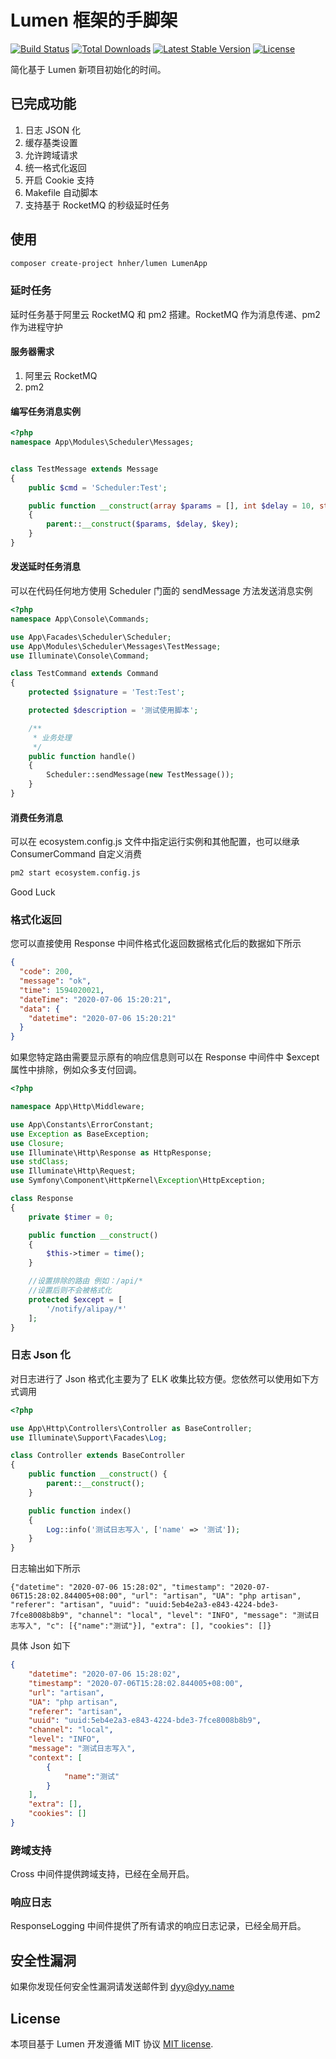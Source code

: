 # Lumen 框架的手脚架

[![Build Status](https://travis-ci.org/laravel/lumen-framework.svg)](https://travis-ci.org/laravel/lumen-framework)
[![Total Downloads](https://poser.pugx.org/laravel/lumen-framework/d/total.svg)](https://packagist.org/packages/laravel/lumen-framework)
[![Latest Stable Version](https://poser.pugx.org/laravel/lumen-framework/v/stable.svg)](https://packagist.org/packages/laravel/lumen-framework)
[![License](https://poser.pugx.org/laravel/lumen-framework/license.svg)](https://packagist.org/packages/laravel/lumen-framework)

简化基于 Lumen 新项目初始化的时间。

## 已完成功能

1. 日志 JSON 化
2. 缓存基类设置
3. 允许跨域请求
4. 统一格式化返回
5. 开启 Cookie 支持
6. Makefile 自动脚本
7. 支持基于 RocketMQ 的秒级延时任务

## 使用

```bash
composer create-project hnher/lumen LumenApp
```

### 延时任务

延时任务基于阿里云 RocketMQ 和 pm2 搭建。RocketMQ 作为消息传递、pm2 作为进程守护

#### 服务器需求

1. 阿里云 RocketMQ
2. pm2

#### 编写任务消息实例

```php
<?php
namespace App\Modules\Scheduler\Messages;


class TestMessage extends Message
{
    public $cmd = 'Scheduler:Test';

    public function __construct(array $params = [], int $delay = 10, string $key = '')
    {
        parent::__construct($params, $delay, $key);
    }
}
```

#### 发送延时任务消息

可以在代码任何地方使用 Scheduler 门面的 sendMessage 方法发送消息实例

```php
<?php
namespace App\Console\Commands;

use App\Facades\Scheduler\Scheduler;
use App\Modules\Scheduler\Messages\TestMessage;
use Illuminate\Console\Command;

class TestCommand extends Command
{
    protected $signature = 'Test:Test';

    protected $description = '测试使用脚本';

    /**
     * 业务处理
     */
    public function handle()
    {
        Scheduler::sendMessage(new TestMessage());
    }
}
```

#### 消费任务消息

可以在 ecosystem.config.js 文件中指定运行实例和其他配置，也可以继承 ConsumerCommand 自定义消费

```bash
pm2 start ecosystem.config.js
```

Good Luck

### 格式化返回

您可以直接使用 Response 中间件格式化返回数据格式化后的数据如下所示

```json
{
  "code": 200,
  "message": "ok",
  "time": 1594020021,
  "dateTime": "2020-07-06 15:20:21",
  "data": {
    "datetime": "2020-07-06 15:20:21"
  }
}
```

如果您特定路由需要显示原有的响应信息则可以在 Response 中间件中 $except 属性中排除，例如众多支付回调。

```php
<?php

namespace App\Http\Middleware;

use App\Constants\ErrorConstant;
use Exception as BaseException;
use Closure;
use Illuminate\Http\Response as HttpResponse;
use stdClass;
use Illuminate\Http\Request;
use Symfony\Component\HttpKernel\Exception\HttpException;

class Response
{
    private $timer = 0;

    public function __construct()
    {
        $this->timer = time();
    }

    //设置排除的路由 例如：/api/*
    //设置后则不会被格式化
    protected $except = [
        '/notify/alipay/*'
    ];
}
```

### 日志 Json 化

对日志进行了 Json 格式化主要为了 ELK 收集比较方便。您依然可以使用如下方式调用

```php
<?php

use App\Http\Controllers\Controller as BaseController;
use Illuminate\Support\Facades\Log;

class Controller extends BaseController
{
    public function __construct() {
        parent::__construct();
    }

    public function index()
    {
        Log::info('测试日志写入', ['name' => '测试']);
    }
}
```

日志输出如下所示

```text
{"datetime": "2020-07-06 15:28:02", "timestamp": "2020-07-06T15:28:02.844005+08:00", "url": "artisan", "UA": "php artisan", "referer": "artisan", "uuid": "uuid:5eb4e2a3-e843-4224-bde3-7fce8008b8b9", "channel": "local", "level": "INFO", "message": "测试日志写入", "c": [{"name":"测试"}], "extra": [], "cookies": []}
```
具体 Json 如下

```json
{
    "datetime": "2020-07-06 15:28:02",
    "timestamp": "2020-07-06T15:28:02.844005+08:00", 
    "url": "artisan", 
    "UA": "php artisan", 
    "referer": "artisan",
    "uuid": "uuid:5eb4e2a3-e843-4224-bde3-7fce8008b8b9", 
    "channel": "local", 
    "level": "INFO", 
    "message": "测试日志写入", 
    "context": [
        {
            "name":"测试"
        }
    ], 
    "extra": [], 
    "cookies": []
}
```

### 跨域支持

Cross 中间件提供跨域支持，已经在全局开启。

### 响应日志

ResponseLogging 中间件提供了所有请求的响应日志记录，已经全局开启。

## 安全性漏洞

如果你发现任何安全性漏洞请发送邮件到 dyy@dyy.name

## License

本项目基于 Lumen 开发遵循 MIT 协议 [MIT license](https://opensource.org/licenses/MIT).
